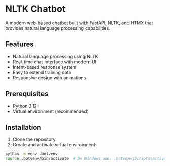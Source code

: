 # NLTK Chatbot

A modern web-based chatbot built with FastAPI, NLTK, and HTMX that provides natural language processing capabilities.

## Features

- Natural language processing using NLTK
- Real-time chat interface with modern UI
- Intent-based response system
- Easy to extend training data
- Responsive design with animations

## Prerequisites

- Python 3.12+
- Virtual environment (recommended)

## Installation

1. Clone the repository
2. Create and activate virtual environment:

```sh
python -m venv .botvenv
source .botvenv/bin/activate  # On Windows use: .botvenv\Scripts\activate
```
